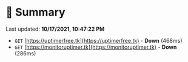 # 📖 Summary
Last updated: **10/17/2021, 10:47:22 PM**

- `GET` [https://uptimerfree.tk](https://uptimerfree.tk) - **Down** (468ms)
- `GET` [https://monitoruptimer.tk](https://monitoruptimer.tk) - **Down** (286ms)

